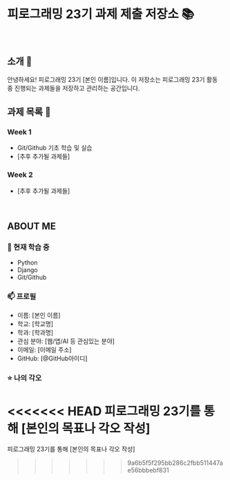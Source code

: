# 피로그래밍 23기 과제 제출 저장소 📚
<br>

## 소개 🚀
안녕하세요! 피로그래밍 23기 [본인 이름]입니다.
이 저장소는 피로그래밍 23기 활동 중 진행되는 과제들을 저장하고 관리하는 공간입니다.
<br>

## 과제 목록 📕
### Week 1
- Git/Github 기초 학습 및 실습
- [추후 추가될 과제들]

### Week 2
- [추후 추가될 과제들]
<br>

## ABOUT ME
### 🌱 현재 학습 중
- Python
- Django
- Git/Github

### 📫 프로필
- 이름: [본인 이름]
- 학교: [학교명]
- 학과: [학과명]
- 관심 분야: [웹/앱/AI 등 관심있는 분야]
- 이메일: [이메일 주소]
- GitHub: [@GitHub아이디]

### ⭐ 나의 각오
<<<<<<< HEAD
피로그래밍 23기를 통해 [본인의 목표나 각오 작성]
=======
피로그래밍 23기를 통해 [본인의 목표나 각오 작성]
>>>>>>> 9a6b5f5f295bb286c2fbb511447ae56bbbebf831
